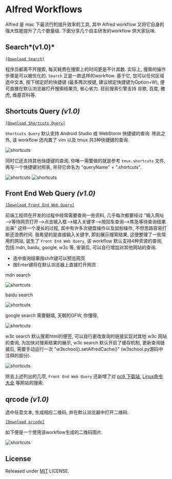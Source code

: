 # Alfred Workflows

Alfred 是 mac 下最流行的提升效率的工具, 其中 Alfred workflow 又将它自身的强大性能提升了几个数量级. 下面分享几个自主研发的workflow 供大家玩味.

## Search*(v1.0)*

[`[Download Search]`](https://github.com/Louiszhai/alfred-workflows/blob/master/workflows/Search.alfredworkflow?raw=true)

程序员都离不开搜索, 每天耗费在搜索上的时间更是不计其数. 实际上, 搜索的操作步骤是可以被优化的. `Search` 正是一款这样的workflow. 基于它, 您可以任何区域选中文本, 按下绑定好的快捷键 (最多两次按键, 建议绑定快捷键为Option+W), 便可直接在默认浏览器打开搜索结果页, 省心省力. 目前搜索引擎支持 谷歌, 百度, 雅虎, 维基百科等.

## Shortcuts Query *(v1.0)*

[`[Download Shortcuts Query]`](https://github.com/Louiszhai/alfred-workflows/blob/master/workflows/Shortcuts%20Query.alfredworkflow?raw=true)

`Shortcuts Query` 默认支持 Android Studio 或 WebStorm 快捷键的查询. 除此之外, 该 workflow 还内置了 vim 以及 tmux 共3种快捷键的查询. 

![shortcuts][Shortcuts Query]

同时它还支持其他快捷键的查询, 你唯一需要做的就是参考 `tmux.shortcuts` 文件, 再写一个快捷键对照表, 并将它命名为 "queryName" + ".shortcuts".

![shortcuts][1]    ![shortcuts][2]



## Front End Web Query *(v1.0)*

[`[Download Front End Web Query]`](https://github.com/Louiszhai/alfred-workflows/blob/master/workflows/Front%20End%20Web%20Query.alfredworkflow?raw=true)

前端工程师在开发的过程中经常需要查询一些资料, 几乎每次都要经过 "输入网址—>等待网页打开—>点击输入框—>输入关键字—>按回车查询—>焦急等待查询结果出来" 这样一个漫长的过程, 其中有许多次键盘操作以及鼠标操作, 不但思路容易打断还浪费时间. 我希望的是直接输入关键字, 即刻展示搜索结果, 这便整理了一些常用的网站, 诞生了 `Front End Web Query`, 该 workflow 默认支持4种资源的查询, 包括 mdn, baidu, google, w3c 等, 安装后, 可以自行增加对其他网站的查询. 

- 选中查询结果按shift键可以预览网页
- 按Enter键将在默认浏览器上直接打开网页

mdn search

![shortcuts][Front End Web Query01]

baidu search

![shortcuts][Front End Web Query02]

google search 需要翻墙, 天朝的GFW, 你懂得.

![shortcuts][Front End Web Query03]

w3c search 默认搜索html的便签, 可以自行更改查询的链接实现对其他 w3c 网站的查询, 为加快对搜索结果的展示, w3c search 默认开启了缓存机制, 更新查询链接后, 需要手动运行一次 "w3school().setAlfredCache()" (w3school.py源码中注释的部分).

![shortcuts][Front End Web Query04]

除去上述列出的几项, `Front End Web Query` 还新增了对 [pc6 下载站](http://www.pc6.com/), [Linux命令大全](http://man.linuxde.net/) 等网站的搜索.

## qrcode *(v1.0)*

选中任意文本, 生成相应二维码, 并在默认浏览器中打开二维码.

[`[Download qrcode]`](https://github.com/Louiszhai/alfred-workflows/blob/master/workflows/qrcode.alfredworkflow?raw=true)

如下便是一个使用该workflow生成的二维码图片.

![shortcuts][qrcode]

## License


Released under [MIT](http://rem.mit-license.org/)  LICENSE.



[Shortcuts Query]: images/shortcuts01.png
[Front End Web Query01]: images/shortcuts02.png
[Front End Web Query02]: images/shortcuts03.png
[Front End Web Query03]: images/shortcuts04.png
[Front End Web Query04]: images/shortcuts05.png
[qrcode]: images/qrcode.png
[1]: images/shortcuts-step01.png
[2]: images/shortcuts-step02.png
